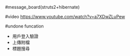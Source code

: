 #message_board(struts2+hibernate)

#video
https://www.youtube.com/watch?v=a7XDwZLuPew

#undone funcation
* 用戶登入驗證
* 上傳附檔
* 標題搜尋

